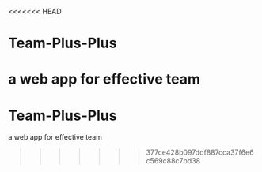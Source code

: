 <<<<<<< HEAD
# Team-Plus-Plus

a web app for effective team
=======
# Team-Plus-Plus
a web app for effective team
>>>>>>> 377ce428b097ddf887cca37f6e6c569c88c7bd38
